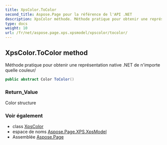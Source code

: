 ```yaml
---
title: XpsColor.ToColor
second_title: Aspose.Page pour la référence de l'API .NET
description: XpsColor méthode. Méthode pratique pour obtenir une représentation native .NET de nimporte quelle couleur/
type: docs
weight: 10
url: /fr/net/aspose.page.xps.xpsmodel/xpscolor/tocolor/
---
```

## XpsColor.ToColor method

Méthode pratique pour obtenir une représentation native .NET de n'importe quelle couleur/

```csharp
public abstract Color ToColor()
```

### Return_Value

Color structure

### Voir également

* class [XpsColor](../)
* espace de noms [Aspose.Page.XPS.XpsModel](../../xpscolor/)
* Assemblée [Aspose.Page](../../../)


